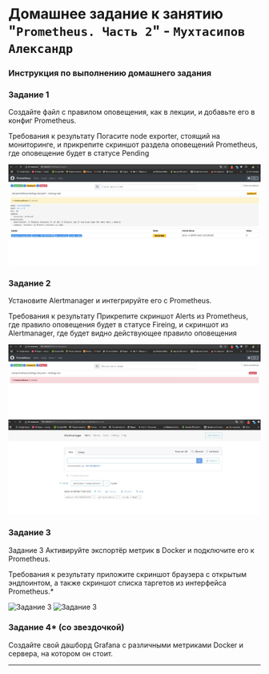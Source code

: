 # Домашнее задание к занятию "`Prometheus. Часть 2`" - `Мухтасипов Александр`


### Инструкция по выполнению домашнего задания

###   Задание 1

Создайте файл с правилом оповещения, как в лекции, и добавьте его в конфиг Prometheus.

Требования к результату
 Погасите node exporter, стоящий на мониторинге, и прикрепите скриншот раздела оповещений Prometheus, где оповещение будет в статусе Pending

![Задание 1](./img/Screenshot_0.jpg)


###   Задание 2
Установите Alertmanager и интегрируйте его с Prometheus.

Требования к результату
 Прикрепите скриншот Alerts из Prometheus, где правило оповещения будет в статусе Fireing, и скриншот из Alertmanager, где будет видно действующее правило оповещения

![Задание 2](.//img/Screenshot_1.jpg)
![Задание 2.1](.//img/Screenshot_2.jpg)


###   Задание 3
Задание 3
Активируйте экспортёр метрик в Docker и подключите его к Prometheus.

Требования к результату
 приложите скриншот браузера с открытым эндпоинтом, а также скриншот списка таргетов из интерфейса Prometheus.*

![Задание 3](./Screenshot_41.jpg)
![Задание 3](./Screenshot_3.jpg)


###  Задание 4* (со звездочкой)
Создайте свой дашборд Grafana с различными метриками Docker и сервера, на котором он стоит.



---
